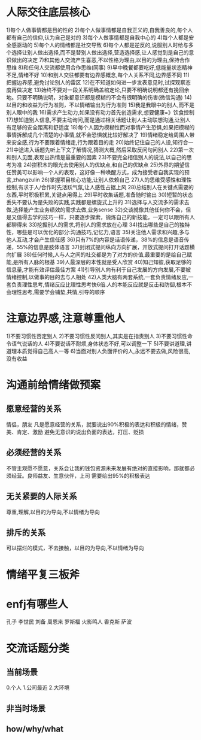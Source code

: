 # 人际交往底层核心
1)每个人做事情都是目的性的
2)每个人做事情都是自我正义的,自我善良的,每个人都有自己的信仰,认为自己是对的
3)每个人做事情都是自我中心的
4)每个人都是安全感驱动的
5)每个人的情绪都是社交导致
6)每个人都是逆反的,说服别人时给与多个选择让别人做出选择,而不是替别人做出选择,营造选择感,让人感觉到是自己的意识做出的决定
7)和其他人交流产生喜恶,不以性格为理由,以目的为理由,保持合作思维
8)和任何人交流都使用合作思维(同事)
9)早中晚餐都要吃好,低能量状态精神不足,情绪不好
10)和别人交往都要有边界感概念,每个人关系不同,边界感不同
11)把握边界感,避免讨论别人的雷区
12)在不知道如何进一步发表意见时,试探观察态度再做决定
13)始终不要对一段关系明确盖棺定论,只要不明确说明都还有挽回余地。只要不明确说明，对象都意识都是模糊的不会有很明确的伤害(微信沟通)
14)以目的和收益为行为准则，不以情绪输出为行为准则
15)我是我眼中的别人,而不是别人眼中的我
16)需求产生动力,如果没有动力首先创造需求,想要健康=》饮食控制
17)想知道别人信息,不要主动询问,而是通过相关话题让别人主动联想沟通,让别人有足够的安全距离和舒适度
18)每个人因为模糊性而对事情产生恐惧,如果把模糊的事情拆解成几个清楚的小事情,就不会恐惧就比较好解决了
19)情绪稳定给周围人带来安全感,行为不要跟着情绪走,行为跟着目的走
20)始终记住自己的人设,知行合一
21)中途进入话题先听上下文了解情况,猜测大概,然后采取反问句问别人
22)第一次和别人见面,表现出热情是最重要的因素
23)不要完全相信别人的说法,以自己的思考为准
24)拼积木的眼光去使用别人的优缺点,和自己的优缺点
25)外界的期望信任赞美可以影响一个人的表现，这好像一种唤醒方式，成为接受者自我实现的预言,zhangzulin
26)掌握项目核心功能,让别人依赖自己
27)人的思维受感性和理性控制,有求于人/合作时先活跃气氛,让人感性占据上风
28)总结别人在关键点需要的东西,平时积极积累,关键点用得上
29)平时收集话题,准备随时输出
30)短暂的状态丢失不要认为是失败的实践,实践都是螺旋式上升的
31)选择与人交流多的需求去做,选择能产生业务绩效的需求去做,业务sense
32)交谈就像其他任何你不会，但是又值得去学的技巧一样，只要逐步探索，锻炼自己的新技能，一定可以跟所有人都聊得来
33)挖掘别人的需求,将别人的需求放在心理
34)找出哪些是自己的独特性，哪些是可以优化的部分:沟通技巧,记忆力,语言
35)关注他人需求和兴趣,多与他人互动,才会产生信任感
36)只有7%的内容是话语传递，38%的信息是语音传递，55%的信息是肢体语言
37)封闭式提问纵向方向扩展，开放式提问打开话题横向扩展
38)任何时候,人与人之间的社交都是为了对方的价值,最重要的是给自己赋能,是所有人脉的根基
39)人最深层的本性就是受人欣赏
40)知己知彼,获取足够的信息量,才能有效评估最佳方案
41)引导别人向有利于自己发展的方向发展,不要被情绪控制,以做事的目的去与人相处
42)人类大脑有两套系统,一套负责情绪反应,一套负责理性思考,情绪反应比理性思考快6倍.人的本能反应就是反击和防御,根本不会理性思考,需要学会铺垫,共情,引导的顺序
# 注意边界感,注意尊重他人
1)不要习惯性否定别人
2)不要习惯性反问别人,其实是在指责别人
3)不要习惯性命令语气说话的人
4)不要说话不耐烦,身体状态不好,可以调整一下
5)不要讲道理,讲道理本质觉得自己高人一等
6)当面对别人负面评价的人,永远不要去做,风险很高,没有收益

# 沟通前给情绪做预案
## 愿意经营的关系
情侣，朋友
凡是愿意经营的关系，就要说出90%积极的表达和积极的情绪，赞美、肯定、激励
避免无意识的说出负面的表达，打压、贬损
## 必须经营的关系
不管主观愿不愿意，关系会让我的钱包资源未来发展有绝对的直接影响，那就都必须经营。良师益友、生意伙伴，上司
需要给出95%的积极表达
## 无关紧要的人际关系
尊重,理解,以目的为导向,不以情绪为导向
## 排斥的关系
可以摆烂的模式，不去接触，以目的为导向,不以情绪为导向

# 情绪平复三板斧

# enfj有哪些人
孔子
李世民
刘备
周恩来
罗斯福
火影鸣人
香克斯
萨波

# 交流话题分类
## 当前场景
0.个人
1.公司最近
2.大环境



## 非当时场景

## how/why/what